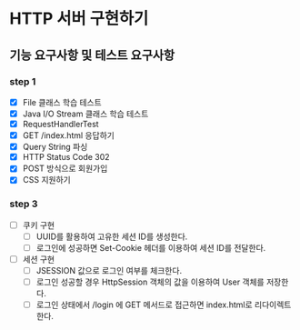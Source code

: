 # HTTP 서버 구현하기

## 기능 요구사항 및 테스트 요구사항
### step 1
- [x] File 클래스 학습 테스트
- [x] Java I/O Stream 클래스 학습 테스트
- [x] RequestHandlerTest
- [x] GET /index.html 응답하기
- [x] Query String 파싱
- [x] HTTP Status Code 302
- [x] POST 방식으로 회원가입
- [x] CSS 지원하기

### step 3
- [ ] 쿠키 구현
  - [ ] UUID를 활용하여 고유한 세션 ID를 생성한다.
  - [ ] 로그인에 성공하면 Set-Cookie 헤더를 이용하여 세션 ID를 전달한다.
- [ ] 세션 구현
  - [ ] JSESSION 값으로 로그인 여부를 체크한다.
  - [ ] 로그인 성공할 경우 HttpSession 객체의 값을 이용하여 User 객체를 저장한다.
  - [ ] 로그인 상태에서 /login 에 GET 메서드로 접근하면 index.html로 리다이렉트한다.